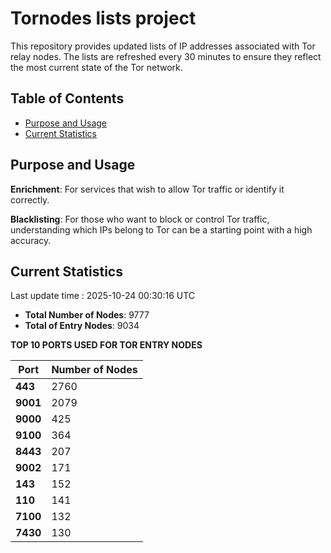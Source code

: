 # Tornodes lists project

This repository provides updated lists of IP addresses associated with Tor relay nodes. The lists are refreshed every 30 minutes to ensure they reflect the most current state of the Tor network.

## Table of Contents

- [Purpose and Usage](#purpose-and-usage)
- [Current Statistics](#current-statistics)


## Purpose and Usage

**Enrichment**: For services that wish to allow Tor traffic or identify it correctly.

**Blacklisting**: For those who want to block or control Tor traffic, understanding which IPs belong to Tor can be a starting point with a high accuracy.

## Current Statistics

Last update time : 2025-10-24 00:30:16 UTC

- **Total Number of Nodes**: 9777
- **Total of Entry Nodes**: 9034

**TOP 10 PORTS USED FOR TOR ENTRY NODES**

| **Port** | **Number of Nodes** |
|------|-----------------|
| **443**   | 2760  |
| **9001**   | 2079  |
| **9000**   | 425  |
| **9100**   | 364  |
| **8443**   | 207  |
| **9002**   | 171  |
| **143**   | 152  |
| **110**   | 141  |
| **7100**   | 132  |
| **7430**   | 130  |

